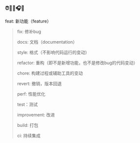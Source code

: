 ### ⏰👋🥣🎧🎸
feat: 新功能（feature）

>fix: 修补bug
>
>docs: 文档（documentation）
>
>style: 格式（不影响代码运行的变动）
>
>refactor: 重构（即不是新增功能，也不是修改bug的代码变动）
>
>chore: 构建过程或辅助工具的变动
>
>revert: 撤销，版本回退
>
>perf: 性能优化
>
>test：测试
>
>improvement: 改进
>
>build: 打包
>
>ci: 持续集成
<!--
**s1xpences/s1xpences** is a ✨ _special_ ✨ repository because its `README.md` (this file) appears on your GitHub profile.

Here are some ideas to get you started:

- 🔭 I’m currently working on ...
- 🌱 I’m currently learning ...
- 👯 I’m looking to collaborate on ...
- 🤔 I’m looking for help with ...
- 💬 Ask me about ...
- 📫 How to reach me: ...
- 😄 Pronouns: ...
- ⚡ Fun fact: ...
-->
